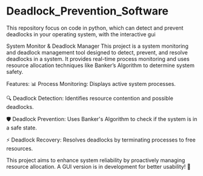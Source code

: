 # Deadlock_Prevention_Software
This repository focus on code in python, which can detect and prevent deadlocks in your operating system, with the interactive gui

System Monitor & Deadlock Manager
This project is a system monitoring and deadlock management tool designed to detect, prevent, and resolve deadlocks in a system. It provides real-time process monitoring and uses resource allocation techniques like Banker’s Algorithm to determine system safety.

Features:
📊 Process Monitoring: Displays active system processes.

🔍 Deadlock Detection: Identifies resource contention and possible deadlocks.

🛡 Deadlock Prevention: Uses Banker's Algorithm to check if the system is in a safe state.

⚡ Deadlock Recovery: Resolves deadlocks by terminating processes to free resources.

This project aims to enhance system reliability by proactively managing resource allocation. A GUI version is in development for better usability! 🚀
